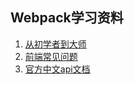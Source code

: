 ## Webpack学习资料
1. [从初学者到大师](https://mrshi.gitbooks.io/survivejs_webpack_chinese/)
1. [前端常见问题](https://www.nowcoder.com/ta/front-end-interview)
1. [官方中文api文档](https://doc.webpack-china.org/guides/)
